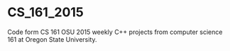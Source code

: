 # CS_161_2015
Code form CS 161 OSU 2015
weekly C++ projects from computer science 161 at Oregon State University.
